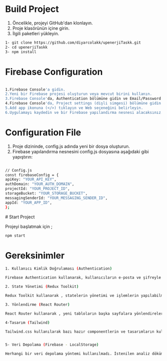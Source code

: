# Build Project

1. Öncelikle, projeyi GitHub'dan klonlayın.
2. Proje klasörünün içine girin.
3. İlgili paketleri yükleyin.

```bash
1- git clone https://github.com/diyarcolakk/upenerjiTaskk.git
2- cd upenerjiTaskk
3- npm install
```
# Firebase Configuration
```bash

1.Firebase Console'a gidin.
2.Yeni bir Firebase projesi oluşturun veya mevcut birini kullanın.
3.Firebase Console'da, Authentication bölümüne gidin ve Email/Password sign-in yöntemini etkinleştirin.
4.Firebase Console'da, Project settings (dişli simgesi) bölümüne gidin ve Your apps kısmına kadar aşağı kaydırın.
5.Add app ikonuna (</>) tıklayın ve Web seçeneğini belirleyin.
6.Uygulamayı kaydedin ve bir Firebase yapılandırma nesnesi alacaksınız. Bu yapılandırma nesnesini kopyalayın.
```
# Configuration File

1. Proje dizininde, config.js adında yeni bir dosya oluşturun.
2. Firebase yapılandırma nesnesini config.js dosyasına aşağıdaki gibi yapıştırın:
  ```bash

// Config.js
const firebaseConfig = {
apiKey: "YOUR_API_KEY",
authDomain: "YOUR_AUTH_DOMAIN",
projectId: "YOUR_PROJECT_ID",
storageBucket: "YOUR_STORAGE_BUCKET",
messagingSenderId: "YOUR_MESSAGING_SENDER_ID",
appId: "YOUR_APP_ID",
};
```
# Start Project

Projeyi başlatmak için ;

```bash
npm start
```


# Gereksinimler

```bash
1. Kullanıcı Kimlik Doğrulaması (Authentication)

Firebase Authentication kullanarak, kullanıcıların e-posta ve şifreyle giriş yapmalarını sağladım. Firebase Authentication projeye dahil edilerek, kullanıcı doğrulama işlemleri kolaylıkla entegre edildi. Kullanıcı kaydı, giriş işlemleri için gerekli fonksiyonlar oluşturuldu ve ilgili UI bileşenleri React bileşenleriyle tasarlandı.

2. State Yönetimi (Redux Toolkit)

Redux Toolkit kullanarak , statelerin yönetimi ve işlemlerin yapılabilmesi sağlandı.Kredi kartı veya Kredi ile ödeme yapıldığında bakiye artışı sağlandı.Kupon oluşturma özelliği eklendi.

3. Yönlendirme (React Router) 

React Router kullanarak , yeni tabloların başka sayfalara yönlendirelerek ekranda render edilmesi sağlandı.

4-Tasarım (Tailwind)

Tailwind.css kullanılarak bazı hazır componentlerin ve tasarımların kullanılması ile uygulama yapısının responsive olması sağlandı.


5- Veri Depolama (Firebase - LocalStorage)

Herhangi bir veri depolama yöntemi kullanılmadı. İstenilen analiz dökümanında belli bir şekilde verinin depolanması gerektiği söylenmedi. Bir initial state içerisinde uygun olan ilk mock değerler tutuldu ve üzerlerinde işlem yapıldı. Client refreshlenmediği sürece bu verilerin kaybolması oluşturulan projede mümkün değil.

```
